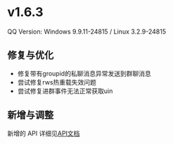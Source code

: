 # v1.6.3

QQ Version: Windows 9.9.11-24815 / Linux 3.2.9-24815

## 修复与优化
* 修复带有groupid的私聊消息异常发送到群聊消息
* 尝试修复rws热重载失效问题
* 尝试修复进群事件无法正常获取uin

## 新增与调整


新增的 API 详细见[API文档](https://napneko.github.io/zh-CN/develop/extends_api)
